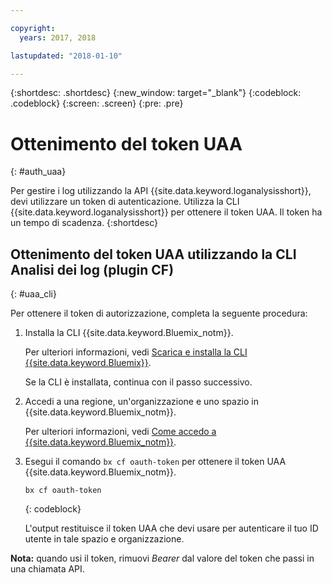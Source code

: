 ```yaml
---

copyright:
  years: 2017, 2018

lastupdated: "2018-01-10"

---
```



{:shortdesc: .shortdesc}
{:new_window: target="_blank"}
{:codeblock: .codeblock}
{:screen: .screen}
{:pre: .pre}


# Ottenimento del token UAA
{: #auth_uaa}

Per gestire i log utilizzando la API {{site.data.keyword.loganalysisshort}}, devi utilizzare un token di autenticazione. Utilizza la CLI {{site.data.keyword.loganalysisshort}} per ottenere il token UAA. Il token ha un tempo di scadenza. 
{:shortdesc}

		
## Ottenimento del token UAA utilizzando la CLI Analisi dei log (plugin CF)
{: #uaa_cli}


Per ottenere il token di autorizzazione, completa la seguente procedura:

1. Installa la CLI {{site.data.keyword.Bluemix_notm}}.

   Per ulteriori informazioni, vedi [Scarica e installa la CLI {{site.data.keyword.Bluemix}}](/docs/cli/reference/bluemix_cli/download_cli.html#download_install).
   
   Se la CLI è installata, continua con il passo successivo.
    
2. Accedi a una regione, un'organizzazione e uno spazio in {{site.data.keyword.Bluemix_notm}}. 

    Per ulteriori informazioni, vedi [Come accedo a {{site.data.keyword.Bluemix_notm}}](/docs/services/CloudLogAnalysis/qa/cli_qa.html#login).
	
3. Esegui il comando `bx cf oauth-token` per ottenere il token UAA {{site.data.keyword.Bluemix_notm}}.

    ```
	bx cf oauth-token
	```
	{: codeblock}
	
	L'output restituisce il token UAA che devi usare per autenticare il tuo ID utente in tale spazio e organizzazione.
	

**Nota:** quando usi il token, rimuovi *Bearer* dal valore del token che passi in una chiamata API.

